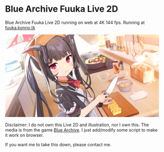 # Blue Archive Fuuka Live 2D
Blue Archive Fuuka Live 2D running on web at 4K 144 fps.
Running at [fuuka.konno.tk](https://fuuka.konno.tk)

![Fuuka](https://raw.githubusercontent.com/xjunko/fuuka/main/assets/Fuuka/preview.png)

Disclaimer: I do not own this Live 2D and illustration, nor I own this.
The media is from the game [Blue Archive](https://bluearchive.jp).
I just add/modify some script to make it work on browser.

If you want me to take this down, please contact me.
